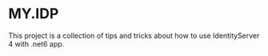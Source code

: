 # MY.IDP
This project is a collection of tips and tricks about how to use IdentityServer 4  with .net6 app.

